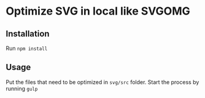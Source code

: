 # Optimize SVG in local like SVGOMG

## Installation
Run `npm install`

## Usage
Put the files that need to be optimized in `svg/src` folder. 
Start the process by running `gulp`
